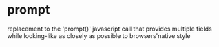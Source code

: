 # prompt
replacement to the 'prompt()' javascript call that provides multiple fields while looking-like as closely as possible to browsers'native style
